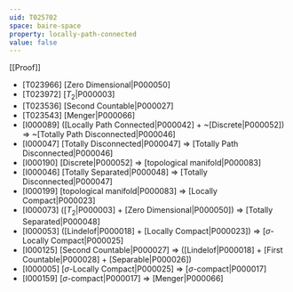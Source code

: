 ```yaml
---
uid: T025702
space: baire-space
property: locally-path-connected
value: false
---
```

[[Proof]]

* [T023966] [Zero Dimensional|P000050]
* [T023972] [$T_2$|P000003]
* [T023536] [Second Countable|P000027]
* [T023543] [Menger|P000066]
* [I000089] ([Locally Path Connected|P000042] + ~[Discrete|P000052]) => ~[Totally Path Disconnected|P000046]
* [I000047] [Totally Disconnected|P000047] => [Totally Path Disconnected|P000046]
* [I000190] [Discrete|P000052] => [topological manifold|P000083]
* [I000046] [Totally Separated|P000048] => [Totally Disconnected|P000047]
* [I000199] [topological manifold|P000083] => [Locally Compact|P000023]
* [I000073] ([$T_2$|P000003] + [Zero Dimensional|P000050]) => [Totally Separated|P000048]
* [I000053] ([Lindelof|P000018] + [Locally Compact|P000023]) => [$\sigma$-Locally Compact|P000025]
* [I000125] [Second Countable|P000027] => ([Lindelof|P000018] + [First Countable|P000028] + [Separable|P000026])
* [I000005] [$\sigma$-Locally Compact|P000025] => [$\sigma$-compact|P000017]
* [I000159] [$\sigma$-compact|P000017] => [Menger|P000066]

